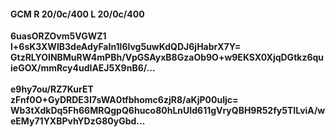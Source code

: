 #### GCM R 20/0c/400 L 20/0c/400
**6uasORZOvm5VGWZ1**<br/>**l+6sK3XWIB3deAdyFaIn1l6lvg5uwKdQDJ6jHabrX7Y=**<br/>**GtzRLYOINBMuRW4mPBh/VpGSAyxB8GzaOb9O+w9EKSX0XjqDGtkz6quieGOX/mmRcy4udIAEJ5X9nB6/...**<br/><br/>
**e9hy7ou/RZ7KurET**<br/>**zFnf0O+GyDRDE3I7sWA0tfbhomc6zjR8/aKjP00uIjc=**<br/>**Wb3tXdkDq5Fh66MRQgpQ6huco80hLnUId611gVryQBH9R52fy5TILviA/weEMy71YXBPvhYDzG80yGbd...**